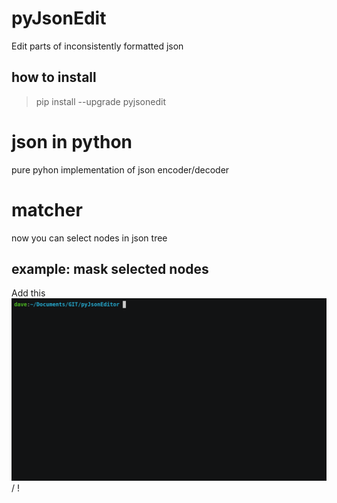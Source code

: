 # pyJsonEdit

Edit parts of inconsistently formatted json

## how to install

> pip install --upgrade pyjsonedit


# json in python

pure pyhon implementation of json encoder/decoder
# matcher

now you can select nodes in json tree


## example: mask selected nodes

Add this ![ Alt text](DOC/mask_pass.gif) / ! []()


